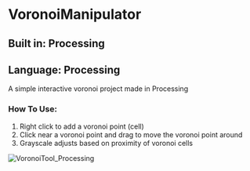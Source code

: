 # VoronoiManipulator
## Built in: Processing
## Language: Processing
A simple interactive voronoi project made in Processing

### How To Use:

1. Right click to add a voronoi point (cell)
2. Click near a voronoi point and drag to move the voronoi point around
3. Grayscale adjusts based on proximity of voronoi cells

![VoronoiTool_Processing](https://user-images.githubusercontent.com/9288781/75205711-5afc9600-5729-11ea-922b-09f75cf145b2.png)
